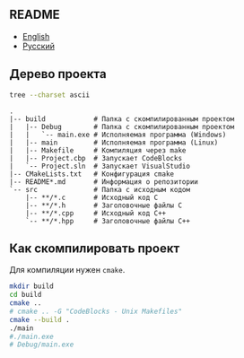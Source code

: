 ## README

- [English](README.md)
- [Русский](README-ru.md)

## Дерево проекта

```bash
tree --charset ascii
```

```
.
|-- build            # Папка с скомпилированным проектом
|   |-- Debug        # Папка с скомпилированным проектом
|   |   `-- main.exe # Исполняемая программа (Windows)
|   |-- main         # Исполняемая программа (Linux)
|   |-- Makefile     # Компиляция через make
|   |-- Project.cbp  # Запускает CodeBlocks
|   `-- Project.sln  # Запускает VisualStudio
|-- CMakeLists.txt   # Конфигурация cmake
|-- README*.md       # Информация о репозитории
`-- src              # Папка с исходным кодом
    |-- **/*.c       # Исходный код C
    |-- **/*.h       # Заголовочные файлы C
    |-- **/*.cpp     # Исходный код C++
    `-- **/*.hpp     # Заголовочные файлы C++
```

## Как скомпилировать проект

Для компиляции нужен `cmake`.

```bash
mkdir build
cd build
cmake ..
# cmake .. -G "CodeBlocks - Unix Makefiles"
cmake --build .
./main
#./main.exe
# Debug/main.exe
```